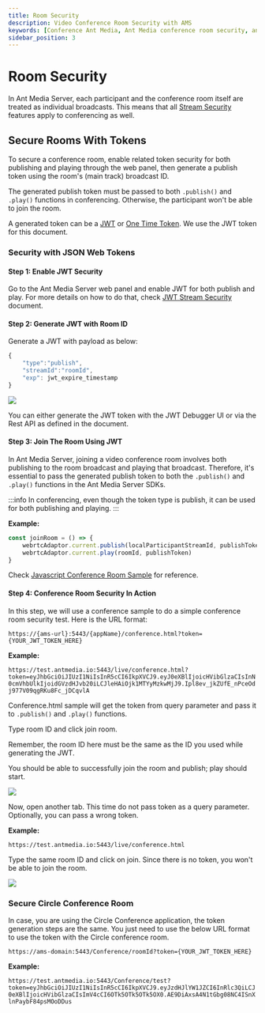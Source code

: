 ```yaml
---
title: Room Security
description: Video Conference Room Security with AMS
keywords: [Conference Ant Media, Ant Media conference room security, ant media conference token, ant media conference room password, ant media conference room, ant media video conference room security, Ant Media video conference, ant media conferencing, Publish, Multitrack conference, Ant Media Server Documentation, Ant Media Server Tutorials]
sidebar_position: 3
---
```


# Room Security

In Ant Media Server, each participant and the conference room itself are treated as individual broadcasts. This means that all [Stream Security](https://antmedia.io/docs/category/stream-security/) features apply to conferencing as well.

## Secure Rooms With Tokens

To secure a conference room, enable related token security for both publishing and playing through the web panel, then generate a publish token using the room's (main track) broadcast ID.

The generated publish token must be passed to both ```.publish()``` and ```.play()``` functions in conferencing. Otherwise, the participant won't be able to join the room.

A generated token can be a [JWT](https://antmedia.io/docs/guides/stream-security/jwt-stream-security-filter/) or [One Time Token](https://antmedia.io/docs/guides/stream-security/one-time-token-control/). We use the JWT token for this document.

### Security with JSON Web Tokens

#### Step 1: Enable JWT Security

Go to the Ant Media Server web panel and enable JWT for both publish and play. For more details on how to do that, check [JWT Stream Security](https://antmedia.io/docs/guides/stream-security/jwt-stream-security-filter/) document.

#### Step 2: Generate JWT with Room ID

Generate a JWT with payload as below:

```js
{
    "type":"publish",
    "streamId":"roomId",
    "exp": jwt_expire_timestamp
}
```

![](@site/static/img/conference/video-conference/room-security-1.png)


You can either generate the JWT token with the JWT Debugger UI or via the Rest API as defined in the document.

#### Step 3: Join The Room Using JWT

In Ant Media Server, joining a video conference room involves both publishing to the room broadcast and playing that broadcast. Therefore, it's essential to pass the generated publish token to both the⁣ ```.publish()``` and ```.play()``` functions in the Ant Media Server SDKs.

:::info
In conferencing, even though the token type is publish, it can be used for both publishing and playing.
:::

**Example:**

```js
const joinRoom = () => {
    webrtcAdaptor.current.publish(localParticipantStreamId, publishToken, null, null, localParticipantStreamId, roomId, JSON.stringify(userStatusMetaData));
    webrtcAdaptor.current.play(roomId, publishToken)
}
```

Check [Javascript Conference Room Sample](https://github.com/ant-media/StreamApp/blob/master/src/main/webapp/conference.html#L500) for reference.

#### Step 4: Conference Room Security In Action

In this step, we will use a conference sample to do a simple conference room security test. Here is the URL format:

```https://{ams-url}:5443/{appName}/conference.html?token={YOUR_JWT_TOKEN_HERE}```

**Example:**

```https://test.antmedia.io:5443/live/conference.html?token=eyJhbGciOiJIUzI1NiIsInR5cCI6IkpXVCJ9.eyJ0eXBlIjoicHVibGlzaCIsInN0cmVhbUlkIjoidGVzdHJvb20iLCJleHAiOjk1MTYyMzkwMjJ9.Ipl8ev_jkZUfE_nPceOdj977V09qgRKu8Fc_jDCqvlA```

Conference.html sample will get the token from query parameter and pass it to ```.publish()``` and ```.play()``` functions.

Type room ID and click join room. 

Remember, the room ID here must be the same as the ID you used while generating the JWT.

You should be able to successfully join the room and publish; play should start.

![](@site/static/img/conference/video-conference/room-security-2.png)

Now, open another tab. This time do not pass token as a query parameter. Optionally, you can pass a wrong token.

**Example:**

```https://test.antmedia.io:5443/live/conference.html```

Type the same room ID and click on join. Since there is no token, you won't be able to join the room.

![](@site/static/img/conference/video-conference/room-security-3.png)

### Secure Circle Conference Room

In case, you are using the Circle Conference application, the token generation steps are the same. You just need to use the below URL format to use the token with the Circle conference room.

```https://ams-domain:5443/Conference/roomId?token={YOUR_JWT_TOKEN_HERE}```

**Example:**

```https://test.antmedia.io:5443/Conference/test?token=eyJhbGciOiJIUzI1NiIsInR5cCI6IkpXVCJ9.eyJzdHJlYW1JZCI6InRlc3QiLCJ0eXBlIjoicHVibGlzaCIsImV4cCI6OTk5OTk5OTk5OX0.AE9DiAxsA4N1tGbg08NC4ISnXlnPaybF84psMOoDDus```
